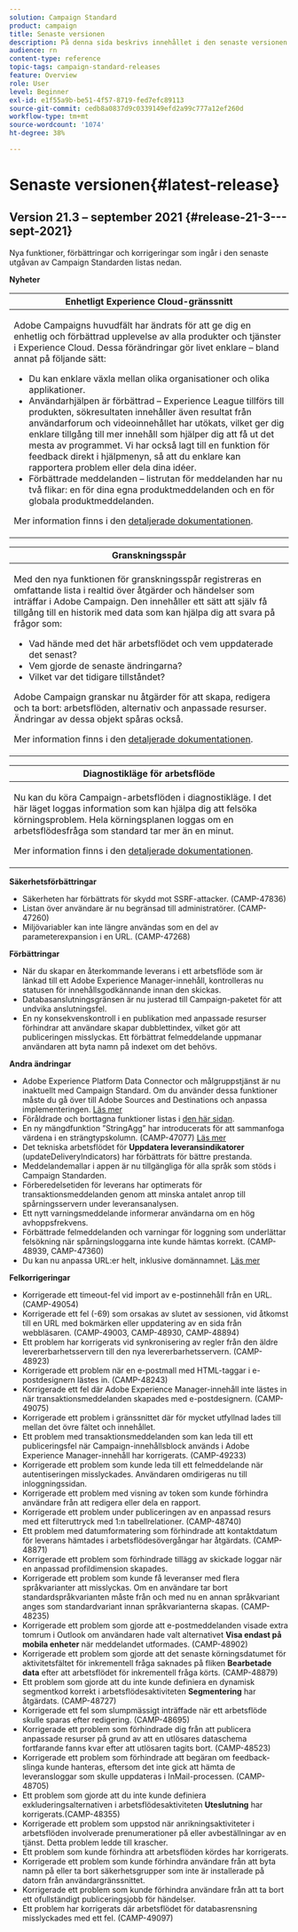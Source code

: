 ```yaml
---
solution: Campaign Standard
product: campaign
title: Senaste versionen
description: På denna sida beskrivs innehållet i den senaste versionen av Campaign Standard
audience: rn
content-type: reference
topic-tags: campaign-standard-releases
feature: Overview
role: User
level: Beginner
exl-id: e1f55a9b-be51-4f57-8719-fed7efc89113
source-git-commit: cedb8a0837d9c0339149efd2a99c777a12ef260d
workflow-type: tm+mt
source-wordcount: '1074'
ht-degree: 38%

---
```



# Senaste versionen{#latest-release}

## Version 21.3 – september 2021 {#release-21-3---sept-2021}

Nya funktioner, förbättringar och korrigeringar som ingår i den senaste utgåvan av Campaign Standarden listas nedan.

**Nyheter**


<table> 
<thead> 
<tr> 
<th> <strong>Enhetligt Experience Cloud-gränssnitt</strong><br /> </th> 
</tr> 
</thead> 
<tbody> 
<tr> 
<td>
<p>Adobe Campaigns huvudfält har ändrats för att ge dig en enhetlig och förbättrad upplevelse av alla produkter och tjänster i Experience Cloud. Dessa förändringar gör livet enklare – bland annat på följande sätt:</p>
<ul>
<li>Du kan enklare växla mellan olika organisationer och olika applikationer.</li>
<li>Användarhjälpen är förbättrad – Experience League tillförs till produkten, sökresultaten innehåller även resultat från användarforum och videoinnehållet har utökats, vilket ger dig enklare tillgång till mer innehåll som hjälper dig att få ut det mesta av programmet. Vi har också lagt till en funktion för feedback direkt i hjälpmenyn, så att du enklare kan rapportera problem eller dela dina idéer.</li>
<li>Förbättrade meddelanden – listrutan för meddelanden har nu två flikar: en för dina egna produktmeddelanden och en för globala produktmeddelanden.</li>
</ul>
<p>Mer information finns i den <a href="../../start/using/interface-description.md#top-bar">detaljerade dokumentationen</a>.
</p>
</td> 
</tr> 
</tbody> 
</table>

<table> 
<thead> 
<tr> 
<th> <strong>Granskningsspår</strong><br /> </th> 
</tr> 
</thead> 
<tbody> 
<tr> 
<td>
<p>Med den nya funktionen för granskningsspår registreras en omfattande lista i realtid över åtgärder och händelser som inträffar i Adobe Campaign. Den innehåller ett sätt att själv få tillgång till en historik med data som kan hjälpa dig att svara på frågor som:</p>
<ul>
<li>Vad hände med det här arbetsflödet och vem uppdaterade det senast?</li>
<li>Vem gjorde de senaste ändringarna?</li>
<li>Vilket var det tidigare tillståndet?</li>
</ul>
<p>Adobe Campaign granskar nu åtgärder för att skapa, redigera och ta bort: arbetsflöden, alternativ och anpassade resurser. Ändringar av dessa objekt spåras också.</p>
<p>Mer information finns i den <a href="../../administration/using/audit.md">detaljerade dokumentationen</a>.</p>
</td> 
</tr> 
</tbody> 
</table>


<table> 
<thead> 
<tr> 
<th> <strong>Diagnostikläge för arbetsflöde</strong><br /> </th> 
</tr> 
</thead> 
<tbody> 
<tr> 
<td>
<p>Nu kan du köra Campaign-arbetsflöden i diagnostikläge. I det här läget loggas information som kan hjälpa dig att felsöka körningsproblem. Hela körningsplanen loggas om en arbetsflödesfråga som standard tar mer än en minut.</p>
<p>Mer information finns i den <a href="../../automating/using/managing-execution-options.md">detaljerade dokumentationen</a>.</p>
</td> 
</tr> 
</tbody> 
</table>

**Säkerhetsförbättringar**

* Säkerheten har förbättrats för skydd mot SSRF-attacker. (CAMP-47836)
* Listan över användare är nu begränsad till administratörer. (CAMP-47260)
* Miljövariabler kan inte längre användas som en del av parameterexpansion i en URL. (CAMP-47268)

**Förbättringar**

* När du skapar en återkommande leverans i ett arbetsflöde som är länkad till ett Adobe Experience Manager-innehåll, kontrolleras nu statusen för innehållsgodkännande innan den skickas.
* Databasanslutningsgränsen är nu justerad till Campaign-paketet för att undvika anslutningsfel.
* En ny konsekvenskontroll i en publikation med anpassade resurser förhindrar att användare skapar dubblettindex, vilket gör att publiceringen misslyckas. Ett förbättrat felmeddelande uppmanar användaren att byta namn på indexet om det behövs.

**Andra ändringar**

* Adobe Experience Platform Data Connector och målgruppstjänst är nu inaktuellt med Campaign Standard. Om du använder dessa funktioner måste du gå över till Adobe Sources and Destinations och anpassa implementeringen. [Läs mer](../../integrating/using/get-started-sources-destinations.md)
* Föråldrade och borttagna funktioner listas i [den här sidan](deprecated-features.md).
* En ny mängdfunktion ”StringAgg” har introducerats för att sammanfoga värdena i en strängtypskolumn. (CAMP-47077) [Läs mer](../../automating/using/list-of-functions.md#aggregates)
* Det tekniska arbetsflödet för **Uppdatera leveransindikatorer** (updateDeliveryIndicators) har förbättrats för bättre prestanda.
* Meddelandemallar i appen är nu tillgängliga för alla språk som stöds i Campaign Standarden.
* Förberedelsetiden för leverans har optimerats för transaktionsmeddelanden genom att minska antalet anrop till spårningsservern under leveransanalysen.
* Ett nytt varningsmeddelande informerar användarna om en hög avhoppsfrekvens.
* Förbättrade felmeddelanden och varningar för loggning som underlättar felsökning när spårningsloggarna inte kunde hämtas korrekt. (CAMP-48939, CAMP-47360)
* Du kan nu anpassa URL:er helt, inklusive domännamnet. [Läs mer](../../designing/using/personalization.md#personalizing-urls)

**Felkorrigeringar**

* Korrigerade ett timeout-fel vid import av e-postinnehåll från en URL. (CAMP-49054)
* Korrigerade ett fel (-69) som orsakas av slutet av sessionen, vid åtkomst till en URL med bokmärken eller uppdatering av en sida från webbläsaren. (CAMP-49003, CAMP-48930, CAMP-48894)
* Ett problem har korrigerats vid synkronisering av regler från den äldre levererbarhetsservern till den nya levererbarhetsservern. (CAMP-48923)
* Korrigerade ett problem när en e-postmall med HTML-taggar i e-postdesignern lästes in. (CAMP-48243)
* Korrigerade ett fel där Adobe Experience Manager-innehåll inte lästes in när transaktionsmeddelanden skapades med e-postdesignern. (CAMP-49075)
* Korrigerade ett problem i gränssnittet där för mycket utfyllnad lades till mellan det övre fältet och innehållet.
* Ett problem med transaktionsmeddelanden som kan leda till ett publiceringsfel när Campaign-innehållsblock används i Adobe Experience Manager-innehåll har korrigerats. (CAMP-49233)
* Korrigerade ett problem som kunde leda till ett felmeddelande när autentiseringen misslyckades. Användaren omdirigeras nu till inloggningssidan.
* Korrigerade ett problem med visning av token som kunde förhindra användare från att redigera eller dela en rapport.
* Korrigerade ett problem under publiceringen av en anpassad resurs med ett filteruttryck med 1:n tabellrelationer. (CAMP-48740)
* Ett problem med datumformatering som förhindrade att kontaktdatum för leverans hämtades i arbetsflödesövergångar har åtgärdats. (CAMP-48871)
* Korrigerade ett problem som förhindrade tillägg av skickade loggar när en anpassad profildimension skapades.
* Korrigerade ett problem som kunde få leveranser med flera språkvarianter att misslyckas. Om en användare tar bort standardspråkvarianten måste från och med nu en annan språkvariant anges som standardvariant innan språkvarianterna skapas. (CAMP-48235)
* Korrigerade ett problem som gjorde att e-postmeddelanden visade extra tomrum i Outlook om användaren hade valt alternativet **Visa endast på mobila enheter** när meddelandet utformades. (CAMP-48902)
* Korrigerade ett problem som gjorde att det senaste körningsdatumet för aktivitetsfältet för inkrementell fråga saknades på fliken **Bearbetade data** efter att arbetsflödet för inkrementell fråga körts. (CAMP-48879)
* Ett problem som gjorde att du inte kunde definiera en dynamisk segmentkod korrekt i arbetsflödesaktiviteten **Segmentering** har åtgärdats. (CAMP-48727)
* Korrigerade ett fel som slumpmässigt inträffade när ett arbetsflöde skulle sparas efter redigering. (CAMP-48695)
* Korrigerade ett problem som förhindrade dig från att publicera anpassade resurser på grund av att en utlösares dataschema fortfarande fanns kvar efter att utlösaren tagits bort. (CAMP-48523)
* Korrigerade ett problem som förhindrade att begäran om feedback-slinga kunde hanteras, eftersom det inte gick att hämta de leveransloggar som skulle uppdateras i InMail-processen. (CAMP-48705)
* Ett problem som gjorde att du inte kunde definiera exkluderingsalternativen i arbetsflödesaktiviteten **Uteslutning** har korrigerats.(CAMP-48355)
* Korrigerade ett problem som uppstod när anrikningsaktiviteter i arbetsflöden involverade prenumerationer på eller avbeställningar av en tjänst. Detta problem ledde till krascher.
* Ett problem som kunde förhindra att arbetsflöden kördes har korrigerats.
* Korrigerade ett problem som kunde förhindra användare från att byta namn på eller ta bort säkerhetsgrupper som inte är installerade på datorn från användargränssnittet.
* Korrigerade ett problem som kunde förhindra användare från att ta bort ett ofullständigt publiceringsjobb för händelser.
* Ett problem har korrigerats där arbetsflödet för databasrensning misslyckades med ett fel. (CAMP-49097)

